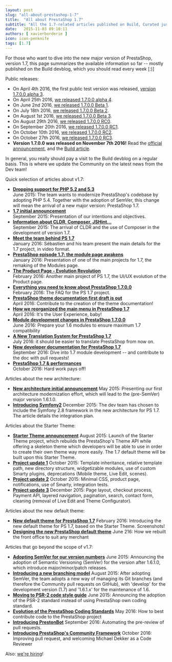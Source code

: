 ```yaml
---
layout: post
slug: "all-about-prestashop-1-7"
title:  "All about PrestaShop 1.7"
subtitle: "All the 1.7-related articles published on Build, Curated just for you"
date:   2015-11-03 09:10:11
authors: [ xavierborderie ]
icon: icon-penknife
tags: [1.7]
---
```


For those who want to dive into the new major version of PrestaShop, version 1.7, this page summarizes the available information so far -- mostly published on the Build devblog, which you should read every week [:)]


Public releases:

* On April 4th 2016, the first public test version was released, [version 1.7.0.0 alpha 3](http://build.prestashop.com/news/prestashop-1-7-alpha-3-is-here/).
* On April 25th 2016, [we released 1.7.0.0 alpha 4](http://build.prestashop.com/news/here-comes-prestashop-1-7-alpha-4/).
* On June 2nd 2016, [we released 1.7.0.0 Beta 1](http://build.prestashop.com/news/prestashop-1-7-beta-1-open-for-feedback/).
* On July 18th 2016, [we released 1.7.0.0 Beta 2](http://build.prestashop.com/news/prestashop-17-beta2/).
* On August 1st 2016, [we released 1.7.0.0 Beta 3](http://build.prestashop.com/news/prestashop-1-7-beta-3/). 
* On August 29th 2016, [we released 1.7.0.0 RC0](http://build.prestashop.com/news/prestashop-1-7-RC0/).
* On September 20th 2016, [we released 1.7.0.0 RC1](http://build.prestashop.com/news/prestashop-1-7-RC1/).
* On October 10th 2016, [we released 1.7.0.0 RC2](http://build.prestashop.com/news/prestashop-1-7-RC2/).
* On October 27th 2016, [we released 1.7.0.0 RC3](http://build.prestashop.com/news/prestashop-1-7-RC3/).
* **Version 1.7.0.0 was released on November 7th 2016!** Read the [official announcement](https://www.prestashop.com/blog/en/prestashop-1-7-now-available-discover-new-functions/), and the [Build article](http://build.prestashop.com/news/prestashop-1-7-0-0-released/).

In general, you really should pay a visit to the Build devblog on a regular basis.
This is where we update the Community on the latest news from the Dev team!

Quick selection of articles about v1.7:

* **[Dropping support for PHP 5.2 and 5.3](http://build.prestashop.com/news/Dropping-support-php52-and-53/)**<br/>
    June 2015: The team wants to modernize PrestaShop's codebase by adopting PHP 5.4. Together with the adoption of SemVer, this change will mean the arrival of a new major version: PrestaShop 1.7.
* **[1.7 initial announcement](http://build.prestashop.com/news/version-1-7-0-0-is-underway/)**<br/>
    September 2015: Presentation of our intentions and objectives.
* **[Information about CLDR, Composer, JSHint...](http://build.prestashop.com/news/cldr-composer-jshint/)**<br/>
    September 2015: The arrival of CLDR and the use of Composer in the development of version 1.7.
* **[Meet the team behind PS 1.7](http://build.prestashop.com/news/meet-prestashop-team-prestashop-1-7/)**<br/>
    January 2016: Sébastien and his team present the main details for the 1.7 project, in video format.
* **[PrestaShop episode 1.7: the module page awakens](http://build.prestashop.com/news/module-page-awakens/)**<br/>
    January 2016: Presentation of one of the main projects for 1.7, the remaking of the Modules page.
* **[The Product Page - Evolution Revolution](http://build.prestashop.com/news/product-page-evolution/)**<br/>
    February 2016: Another main project of PS 1.7, the UI/UX evolution of the Product page.
* **[Everything you need to know about PrestaShop 1.7.0.0](http://build.prestashop.com/news/prestashop-1-7-faq/)**<br/>
    February 2016: The FAQ for the PS 1.7 project.
* **[PrestaShop theme documentation first draft is out](http://build.prestashop.com/news/prestashop-theme-documentation-for-17/)**<br/>
    April 2016: Contribute to the creation of the theme documentation!
* **[How we reorganized the main menu in PrestaShop 1.7](http://build.prestashop.com/news/how-we-reorganized-main-menu-prestashop-1.7/)**<br/>
    April 2016: It's the User Experience, baby!
* **[Module development changes in PrestaShop 1.7.0.0](http://build.prestashop.com/news/module-development-changes-in-17/)**<br/>
    June 2016: Prepare your 1.6 modules to ensure maximum 1.7 compatibility
* **[A New Translation System for PrestaShop 1.7](http://build.prestashop.com/news/new-translation-system-prestashop-17/)**<br/>
    July 2016: it should be easier to translate PrestaShop from now on.
* **[New developer documentation for PrestaShop 1.7](http://build.prestashop.com/news/developer-documentation/)**<br/>
    September 2016: Dive into 1.7 module development -- and contribute to the doc with pull requests!
* **[PrestaShop 1.7 & performances](http://build.prestashop.com/news/prestashop-1-7-performances/)**<br/>
    October 2016: Hard work pays off!

Articles about the new architecture:

* **[New architecture initial announcement](http://build.prestashop.com/news/new-architecture-1-6-1-0/)**
    May 2015: Presenting our first architecture modernization effort, which will lead to the (pre-SemVer) major version 1.6.1.0.
* **[Introducing Symfony2](http://build.prestashop.com/news/prestashop-1-7-and-symfony/)**
    December 2015: The dev team has chosen to include the Symfony 2.8 framework in the new architecture for PS 1.7. The article details the integration plan.

Articles about the Starter Theme:

* **[Starter Theme announcement](http://build.prestashop.com/news/starter-theme-kickoff/)**
    August 2015: Launch of the Starter Theme project, which rebuilds the PrestaShop's Theme API while offering a skeleton theme which developers will be able to use in order to create their own theme way more easily. The 1.7 default theme will be built upon this Starter Theme.
* **[Project update 1](http://build.prestashop.com/news/starter-theme-news/)**
    October 2015: Template inheritance, relative template path, new directory structure, widgetizable modules, use of custom Smarty plugins, deprecations (Mobile theme, Live Edit, scenes).
* **[Project update 2](http://build.prestashop.com/news/starter-theme-news-2/)**
    October 2015: Minimal CSS, product page, notifications, use of Smarty, integration tests.
* **[Project update 3](http://build.prestashop.com/news/starter-theme-news-3/)**
    December 2015: Page layout, checkout process, Payment API, layered navigation, pagination, search, contact form, cleaning (removal of Live Edit and Theme Configurator).

Articles about the new default theme:

* **[New default theme for PrestaShop 1.7](http://build.prestashop.com/news/new-theme-1-7-introduction/)**
    February 2016: Introducing the new default theme for PS 1.7, based on the Starter Theme. Screenshots!
* **[Designing the new PrestaShop default theme](http://build.prestashop.com/news/Designing-the-new-PrestaShop-default-theme/)**
    June 216: How we rebuilt the front office to suit any merchant

Articles that go beyond the scope of v1.7:

* **[Adopting SemVer for our version numbers](http://build.prestashop.com/news/a-more-semantic-versioning-scheme/)**
    June 2015: Announcing the adoption of Semantic Versioning (SemVer) for the version after 1.6.1.0, which introduce major/minor/patch releases.
* **[Introducing a new branching model](http://build.prestashop.com/news/introducing-new-branching-model-prestashop/)**
    August 2015: After adopting SemVer, the team adopts a new way of managing its Git branches (and therefore the Community pull requests on GitHub), with 'develop' for the development version (1.7) and '1.6.1.x' for the maintenance of 1.6.
* **[Moving to PSR-2 code style guide](http://build.prestashop.com/news/prestashop-moves-to-psr-2/)**
    June 2015: Announcing the adoption of the PSR-2 standard instead of using PrestaShop own coding standard.
* **[Evolution of the PrestaShop Coding Standards](http://build.prestashop.com/news/prestashop-coding-standards/)**
    May 2016: How to best contribute code to the PrestaShop project
* **[Introducing PrestonBot](http://build.prestashop.com/news/introducing-prestonbot/)**
    September 2016: Automating the pre-review of pull requests.
* **[Introducing PrestaShop's Community Framework](http://build.prestashop.com/news/prestashop-community-framework/)**
    October 2016: Improving pull request, and welcoming Michael Dekker as a Code Reviewer

Also: [we're hiring](http://www.jobs.net/jobs/prestashop/en-gb/)!
